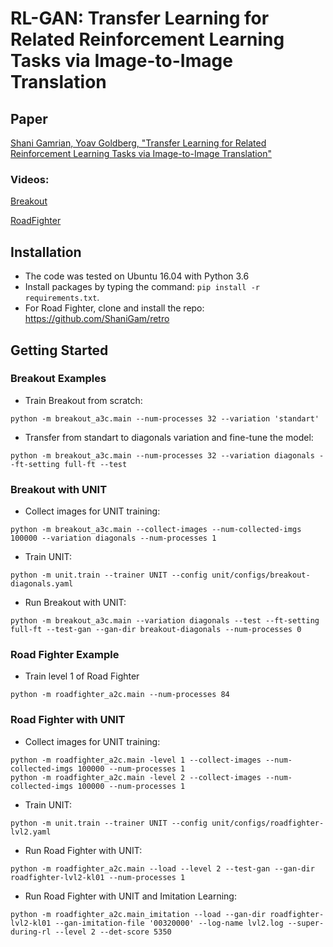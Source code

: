 # RL-GAN: Transfer Learning for Related Reinforcement Learning Tasks via Image-to-Image Translation
## Paper
[Shani Gamrian, Yoav Goldberg, "Transfer Learning for Related Reinforcement Learning Tasks via Image-to-Image Translation"](https://arxiv.org/abs/1806.07377)

### Videos:

[Breakout](https://youtu.be/4mnkzYyXMn4)

[RoadFighter](https://youtu.be/KCGTrQi6Ogo)

## Installation
- The code was tested on Ubuntu 16.04 with Python 3.6
- Install packages by typing the command: `pip install -r requirements.txt`.
- For Road Fighter, clone and install the repo: https://github.com/ShaniGam/retro

## Getting Started
### Breakout Examples
- Train Breakout from scratch:
```
python -m breakout_a3c.main --num-processes 32 --variation 'standart'
```
- Transfer from standart to diagonals variation and fine-tune the model:
```
python -m breakout_a3c.main --num-processes 32 --variation diagonals --ft-setting full-ft --test
```
### Breakout with UNIT
- Collect images for UNIT training:
```
python -m breakout_a3c.main --collect-images --num-collected-imgs 100000 --variation diagonals --num-processes 1
```
- Train UNIT:
```
python -m unit.train --trainer UNIT --config unit/configs/breakout-diagonals.yaml
```
- Run Breakout with UNIT:
```
python -m breakout_a3c.main --variation diagonals --test --ft-setting full-ft --test-gan --gan-dir breakout-diagonals --num-processes 0
```

### Road Fighter Example
- Train level 1 of Road Fighter
```
python -m roadfighter_a2c.main --num-processes 84
```
### Road Fighter with UNIT
- Collect images for UNIT training:
```
python -m roadfighter_a2c.main -level 1 --collect-images --num-collected-imgs 100000 --num-processes 1
python -m roadfighter_a2c.main -level 2 --collect-images --num-collected-imgs 100000 --num-processes 1
```
- Train UNIT:
```
python -m unit.train --trainer UNIT --config unit/configs/roadfighter-lvl2.yaml
```
- Run Road Fighter with UNIT:
```
python -m roadfighter_a2c.main --load --level 2 --test-gan --gan-dir roadfighter-lvl2-kl01 --num-processes 1
```
- Run Road Fighter with UNIT and Imitation Learning:
```
python -m roadfighter_a2c.main_imitation --load --gan-dir roadfighter-lvl2-kl01 --gan-imitation-file '00320000' --log-name lvl2.log --super-during-rl --level 2 --det-score 5350
```
